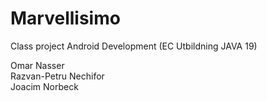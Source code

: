 # Marvellisimo
 Class project Android Development (EC Utbildning JAVA 19)
 
 Omar Nasser\
 Razvan-Petru Nechifor\
 Joacim Norbeck
